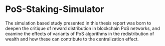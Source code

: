 # PoS-Staking-Simulator
The simulation based study presented in this thesis report was born to deepen the critique of reward distribution in blockchain PoS networks, and examine the effects of variants of PoS algorithms in the redistribution of wealth and how these can contribute to the centralization effect.

